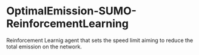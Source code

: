 # OptimalEmission-SUMO-ReinforcementLearning
 Reinforcement Learnig agent that sets the speed limit aiming to reduce the total emission on the network.
